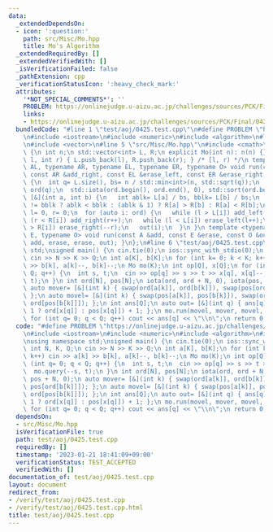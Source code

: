 ```yaml
---
data:
  _extendedDependsOn:
  - icon: ':question:'
    path: src/Misc/Mo.hpp
    title: Mo's Algorithm
  _extendedRequiredBy: []
  _extendedVerifiedWith: []
  _isVerificationFailed: false
  _pathExtension: cpp
  _verificationStatusIcon: ':heavy_check_mark:'
  attributes:
    '*NOT_SPECIAL_COMMENTS*': ''
    PROBLEM: https://onlinejudge.u-aizu.ac.jp/challenges/sources/PCK/Final/0425
    links:
    - https://onlinejudge.u-aizu.ac.jp/challenges/sources/PCK/Final/0425
  bundledCode: "#line 1 \"test/aoj/0425.test.cpp\"\n#define PROBLEM \"https://onlinejudge.u-aizu.ac.jp/challenges/sources/PCK/Final/0425\"\
    \n#include <iostream>\n#include <numeric>\n#include <algorithm>\n#line 2 \"src/Misc/Mo.hpp\"\
    \n#include <vector>\n#line 5 \"src/Misc/Mo.hpp\"\n#include <cmath>\nstruct Mo\
    \ {\n int n;\n std::vector<int> L, R;\n explicit Mo(int n): n(n) {}\n void query(int\
    \ l, int r) { L.push_back(l), R.push_back(r); } /* [l, r) */\n template <typename\
    \ AL, typename AR, typename EL, typename ER, typename O> void run(const AL &add_left,\
    \ const AR &add_right, const EL &erase_left, const ER &erase_right, const O &out)\
    \ {\n  int q= L.size(), bs= n / std::min<int>(n, std::sqrt(q));\n  std::vector<int>\
    \ ord(q);\n  std::iota(ord.begin(), ord.end(), 0), std::sort(ord.begin(), ord.end(),\
    \ [&](int a, int b) {\n   int ablk= L[a] / bs, bblk= L[b] / bs;\n   return ablk\
    \ != bblk ? ablk < bblk : (ablk & 1) ? R[a] > R[b] : R[a] < R[b];\n  });\n  int\
    \ l= 0, r= 0;\n  for (auto i: ord) {\n   while (l > L[i]) add_left(--l);\n   while\
    \ (r < R[i]) add_right(r++);\n   while (l < L[i]) erase_left(l++);\n   while (r\
    \ > R[i]) erase_right(--r);\n   out(i);\n  }\n }\n template <typename A, typename\
    \ E, typename O> void run(const A &add, const E &erase, const O &out) { run(add,\
    \ add, erase, erase, out); }\n};\n#line 6 \"test/aoj/0425.test.cpp\"\nusing namespace\
    \ std;\nsigned main() {\n cin.tie(0);\n ios::sync_with_stdio(0);\n int N, K, Q;\n\
    \ cin >> N >> K >> Q;\n int a[K], b[K];\n for (int k= 0; k < K; k++) cin >> a[k]\
    \ >> b[k], a[k]--, b[k]--;\n Mo mo(K);\n int op[Q], x[Q];\n for (int q= 0; q <\
    \ Q; q++) {\n  int s, t;\n  cin >> op[q] >> s >> t >> x[q], x[q]--;\n  mo.query(--s,\
    \ t);\n }\n int ord[N], pos[N];\n iota(ord, ord + N, 0), iota(pos, pos + N, 0);\n\
    \ auto mover= [&](int k) { swap(ord[a[k]], ord[b[k]]), swap(pos[ord[a[k]]], pos[ord[b[k]]]);\
    \ };\n auto movel= [&](int k) { swap(pos[a[k]], pos[b[k]]), swap(ord[pos[a[k]]],\
    \ ord[pos[b[k]]]); };\n int ans[Q];\n auto out= [&](int q) { ans[q]= (op[q] ==\
    \ 1 ? ord[x[q]] : pos[x[q]]) + 1; };\n mo.run(movel, mover, movel, mover, out);\n\
    \ for (int q= 0; q < Q; q++) cout << ans[q] << \"\\n\";\n return 0;\n}\n"
  code: "#define PROBLEM \"https://onlinejudge.u-aizu.ac.jp/challenges/sources/PCK/Final/0425\"\
    \n#include <iostream>\n#include <numeric>\n#include <algorithm>\n#include \"src/Misc/Mo.hpp\"\
    \nusing namespace std;\nsigned main() {\n cin.tie(0);\n ios::sync_with_stdio(0);\n\
    \ int N, K, Q;\n cin >> N >> K >> Q;\n int a[K], b[K];\n for (int k= 0; k < K;\
    \ k++) cin >> a[k] >> b[k], a[k]--, b[k]--;\n Mo mo(K);\n int op[Q], x[Q];\n for\
    \ (int q= 0; q < Q; q++) {\n  int s, t;\n  cin >> op[q] >> s >> t >> x[q], x[q]--;\n\
    \  mo.query(--s, t);\n }\n int ord[N], pos[N];\n iota(ord, ord + N, 0), iota(pos,\
    \ pos + N, 0);\n auto mover= [&](int k) { swap(ord[a[k]], ord[b[k]]), swap(pos[ord[a[k]]],\
    \ pos[ord[b[k]]]); };\n auto movel= [&](int k) { swap(pos[a[k]], pos[b[k]]), swap(ord[pos[a[k]]],\
    \ ord[pos[b[k]]]); };\n int ans[Q];\n auto out= [&](int q) { ans[q]= (op[q] ==\
    \ 1 ? ord[x[q]] : pos[x[q]]) + 1; };\n mo.run(movel, mover, movel, mover, out);\n\
    \ for (int q= 0; q < Q; q++) cout << ans[q] << \"\\n\";\n return 0;\n}"
  dependsOn:
  - src/Misc/Mo.hpp
  isVerificationFile: true
  path: test/aoj/0425.test.cpp
  requiredBy: []
  timestamp: '2023-01-21 18:41:09+09:00'
  verificationStatus: TEST_ACCEPTED
  verifiedWith: []
documentation_of: test/aoj/0425.test.cpp
layout: document
redirect_from:
- /verify/test/aoj/0425.test.cpp
- /verify/test/aoj/0425.test.cpp.html
title: test/aoj/0425.test.cpp
---
```

